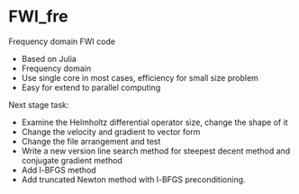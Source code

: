 # FWI_fre
Frequency domain FWI code

- Based on Julia
- Frequency domain
- Use single core in most cases, efficiency for small size problem
- Easy for extend to parallel computing

Next stage task:
- Examine the Helmholtz differential operator size, change the shape of it
- Change the velocity and gradient to vector form
- Change the file arrangement and test
- Write a new version line search method for steepest decent method and conjugate gradient method
- Add l-BFGS method
- Add truncated Newton method with l-BFGS preconditioning.
